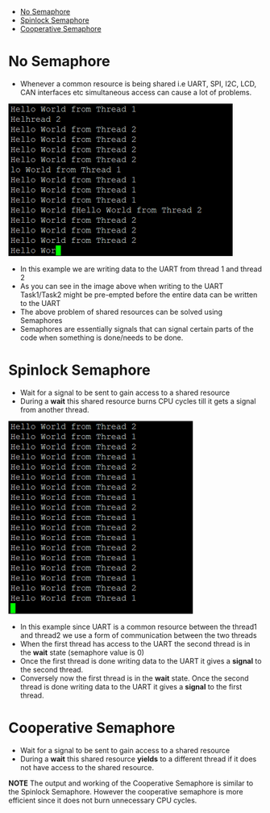 - [No Semaphore](#no-semaphore)
- [Spinlock Semaphore](#spinlock-semaphore)
- [Cooperative Semaphore](#cooperative-semaphore)

# No Semaphore

- Whenever a common resource is being shared i.e UART, SPI, I2C, LCD, CAN interfaces etc simultaneous access can cause a lot of problems.

![No Semphore for UART](images/example1_no_semaphore.PNG)

- In this example we are writing data to the UART from thread 1 and thread 2
- As you can see in the image above when writing to the UART Task1/Task2 might be pre-empted before the entire data can be written to the UART
- The above problem of shared resources can be solved using Semaphores
- Semaphores are essentially signals that can signal certain parts of the code when something is done/needs to be done.

# Spinlock Semaphore

- Wait for a signal to be sent to gain access to a shared resource
- During a **wait** this shared resource burns CPU cycles till it gets a signal from another thread.

![Spinlock Semaphore for UART](images/example2_spinlock_semaphore.PNG)

- In this example since UART is a common resource between the thread1 and thread2 we use a form of communication between the two threads
- When the first thread has access to the UART the second thread is in the **wait** state (semaphore value is 0)
- Once the first thread is done writing data to the UART it gives a **signal** to the second thread.
- Conversely now the first thread is in the **wait** state. Once the second thread is done writing data to the UART it gives a **signal** to the first thread.

# Cooperative Semaphore

- Wait for a signal to be sent to gain access to a shared resource
- During a **wait** this shared resource **yields** to a different thread if it does not have access to the shared resource.

**NOTE** The output and working of the Cooperative Semaphore is similar to the Spinlock Semaphore. However the cooperative semaphore is more efficient since it does not burn unnecessary CPU cycles.
